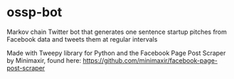 # ossp-bot
Markov chain Twitter bot that generates one sentence startup pitches from Facebook data and tweets them at regular intervals

Made with Tweepy library for Python and the Facebook Page Post Scraper by Minimaxir, found here:
https://github.com/minimaxir/facebook-page-post-scraper
